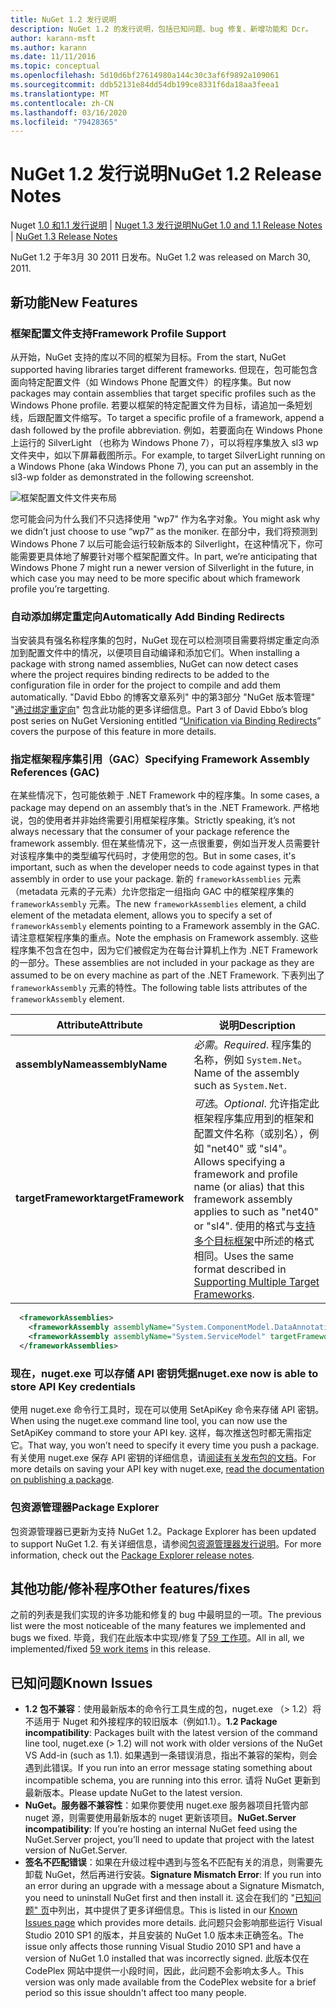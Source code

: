 ```yaml
---
title: NuGet 1.2 发行说明
description: NuGet 1.2 的发行说明，包括已知问题、bug 修复、新增功能和 Dcr。
author: karann-msft
ms.author: karann
ms.date: 11/11/2016
ms.topic: conceptual
ms.openlocfilehash: 5d10d6bf27614980a144c30c3af6f9892a109061
ms.sourcegitcommit: ddb52131e84dd54db199ce8331f6da18aa3feea1
ms.translationtype: MT
ms.contentlocale: zh-CN
ms.lasthandoff: 03/16/2020
ms.locfileid: "79428365"
---
```

# <a name="nuget-12-release-notes"></a><span data-ttu-id="fd8f9-103">NuGet 1.2 发行说明</span><span class="sxs-lookup"><span data-stu-id="fd8f9-103">NuGet 1.2 Release Notes</span></span>

<span data-ttu-id="fd8f9-104">Nuget [1.0 和1.1 发行说明](../release-notes/nuget-1.1.md) | [Nuget 1.3 发行说明](../release-notes/nuget-1.3.md)</span><span class="sxs-lookup"><span data-stu-id="fd8f9-104">[NuGet 1.0 and 1.1 Release Notes](../release-notes/nuget-1.1.md) | [NuGet 1.3 Release Notes](../release-notes/nuget-1.3.md)</span></span>

<span data-ttu-id="fd8f9-105">NuGet 1.2 于年3月 30 2011 日发布。</span><span class="sxs-lookup"><span data-stu-id="fd8f9-105">NuGet 1.2 was released on March 30, 2011.</span></span>

## <a name="new-features"></a><span data-ttu-id="fd8f9-106">新功能</span><span class="sxs-lookup"><span data-stu-id="fd8f9-106">New Features</span></span>

### <a name="framework-profile-support"></a><span data-ttu-id="fd8f9-107">框架配置文件支持</span><span class="sxs-lookup"><span data-stu-id="fd8f9-107">Framework Profile Support</span></span>

<span data-ttu-id="fd8f9-108">从开始，NuGet 支持的库以不同的框架为目标。</span><span class="sxs-lookup"><span data-stu-id="fd8f9-108">From the start, NuGet supported having libraries target different frameworks.</span></span> <span data-ttu-id="fd8f9-109">但现在，包可能包含面向特定配置文件（如 Windows Phone 配置文件）的程序集。</span><span class="sxs-lookup"><span data-stu-id="fd8f9-109">But now packages may contain assemblies that target specific profiles such as the Windows Phone profile.</span></span> <span data-ttu-id="fd8f9-110">若要以框架的特定配置文件为目标，请追加一条短划线，后跟配置文件缩写。</span><span class="sxs-lookup"><span data-stu-id="fd8f9-110">To target a specific profile of a framework, append a dash followed by the profile abbreviation.</span></span> <span data-ttu-id="fd8f9-111">例如，若要面向在 Windows Phone 上运行的 SilverLight （也称为 Windows Phone 7），可以将程序集放入 sl3 wp 文件夹中，如以下屏幕截图所示。</span><span class="sxs-lookup"><span data-stu-id="fd8f9-111">For example, to target SilverLight running on a Windows Phone (aka Windows Phone 7), you can put an assembly in the sl3-wp folder as demonstrated in the following screenshot.</span></span>

![框架配置文件文件夹布局](./media/framework-profile-support.png)

<span data-ttu-id="fd8f9-113">您可能会问为什么我们不只选择使用 "wp7" 作为名字对象。</span><span class="sxs-lookup"><span data-stu-id="fd8f9-113">You might ask why we didn’t just choose to use “wp7” as the moniker.</span></span> <span data-ttu-id="fd8f9-114">在部分中，我们将预测到 Windows Phone 7 以后可能会运行较新版本的 Silverlight，在这种情况下，你可能需要更具体地了解要针对哪个框架配置文件。</span><span class="sxs-lookup"><span data-stu-id="fd8f9-114">In part, we’re anticipating that Windows Phone 7 might run a newer version of Silverlight in the future, in which case you may need to be more specific about which framework profile you’re targetting.</span></span>

### <a name="automatically-add-binding-redirects"></a><span data-ttu-id="fd8f9-115">自动添加绑定重定向</span><span class="sxs-lookup"><span data-stu-id="fd8f9-115">Automatically Add Binding Redirects</span></span>

<span data-ttu-id="fd8f9-116">当安装具有强名称程序集的包时，NuGet 现在可以检测项目需要将绑定重定向添加到配置文件中的情况，以便项目自动编译和添加它们。</span><span class="sxs-lookup"><span data-stu-id="fd8f9-116">When installing a package with strong named assemblies, NuGet can now detect cases where the project requires binding redirects to be added to the configuration file in order for the project to compile and add them automatically.</span></span> <span data-ttu-id="fd8f9-117">"David Ebbo 的博客文章系列" 中的第3部分 "NuGet 版本管理" "[通过绑定重定向](http://blog.davidebbo.com/2011/01/nuget-versioning-part-3-unification-via.html)" 包含此功能的更多详细信息。</span><span class="sxs-lookup"><span data-stu-id="fd8f9-117">Part 3 of David Ebbo’s blog post series on NuGet Versioning entitled “[Unification via Binding Redirects](http://blog.davidebbo.com/2011/01/nuget-versioning-part-3-unification-via.html)” covers the purpose of this feature in more details.</span></span>

<a name="framework-assembly-refs"></a>

### <a name="specifying-framework-assembly-references-gac"></a><span data-ttu-id="fd8f9-118">指定框架程序集引用（GAC）</span><span class="sxs-lookup"><span data-stu-id="fd8f9-118">Specifying Framework Assembly References (GAC)</span></span>

<span data-ttu-id="fd8f9-119">在某些情况下，包可能依赖于 .NET Framework 中的程序集。</span><span class="sxs-lookup"><span data-stu-id="fd8f9-119">In some cases, a package may depend on an assembly that’s in the .NET Framework.</span></span> <span data-ttu-id="fd8f9-120">严格地说，包的使用者并非始终需要引用框架程序集。</span><span class="sxs-lookup"><span data-stu-id="fd8f9-120">Strictly speaking, it’s not always necessary that the consumer of your package reference the framework assembly.</span></span> <span data-ttu-id="fd8f9-121">但在某些情况下，这一点很重要，例如当开发人员需要针对该程序集中的类型编写代码时，才使用您的包。</span><span class="sxs-lookup"><span data-stu-id="fd8f9-121">But in some cases, it's important, such as when the developer needs to code against types in that assembly in order to use your package.</span></span> <span data-ttu-id="fd8f9-122">新的 `frameworkAssemblies` 元素（metadata 元素的子元素）允许您指定一组指向 GAC 中的框架程序集的 `frameworkAssembly` 元素。</span><span class="sxs-lookup"><span data-stu-id="fd8f9-122">The new `frameworkAssemblies` element, a child element of the metadata element, allows you to specify a set of `frameworkAssembly` elements pointing to a Framework assembly in the GAC.</span></span> <span data-ttu-id="fd8f9-123">请注意框架程序集的重点。</span><span class="sxs-lookup"><span data-stu-id="fd8f9-123">Note the emphasis on Framework assembly.</span></span>
<span data-ttu-id="fd8f9-124">这些程序集不包含在包中，因为它们被假定为在每台计算机上作为 .NET Framework 的一部分。</span><span class="sxs-lookup"><span data-stu-id="fd8f9-124">These assemblies are not included in your package as they are assumed to be on every machine  as part of the .NET Framework.</span></span> <span data-ttu-id="fd8f9-125">下表列出了 `frameworkAssembly` 元素的特性。</span><span class="sxs-lookup"><span data-stu-id="fd8f9-125">The following table lists attributes of the `frameworkAssembly` element.</span></span>


|<span data-ttu-id="fd8f9-126">Attribute</span><span class="sxs-lookup"><span data-stu-id="fd8f9-126">Attribute</span></span> |<span data-ttu-id="fd8f9-127">说明</span><span class="sxs-lookup"><span data-stu-id="fd8f9-127">Description</span></span>|
|----------------|-----------|
|<span data-ttu-id="fd8f9-128">**assemblyName**</span><span class="sxs-lookup"><span data-stu-id="fd8f9-128">**assemblyName**</span></span>|<span data-ttu-id="fd8f9-129">*必需*。</span><span class="sxs-lookup"><span data-stu-id="fd8f9-129">*Required*.</span></span> <span data-ttu-id="fd8f9-130">程序集的名称，例如 `System.Net`。</span><span class="sxs-lookup"><span data-stu-id="fd8f9-130">Name of the assembly such as `System.Net`.</span></span>|
|<span data-ttu-id="fd8f9-131">**targetFramework**</span><span class="sxs-lookup"><span data-stu-id="fd8f9-131">**targetFramework**</span></span>|<span data-ttu-id="fd8f9-132">*可选*。</span><span class="sxs-lookup"><span data-stu-id="fd8f9-132">*Optional*.</span></span> <span data-ttu-id="fd8f9-133">允许指定此框架程序集应用到的框架和配置文件名称（或别名），例如 "net40" 或 "sl4"。</span><span class="sxs-lookup"><span data-stu-id="fd8f9-133">Allows specifying a framework and profile name (or alias) that this framework assembly applies to such as "net40" or "sl4".</span></span> <span data-ttu-id="fd8f9-134">使用的格式与[支持多个目标框架](../create-packages/supporting-multiple-target-frameworks.md)中所述的格式相同。</span><span class="sxs-lookup"><span data-stu-id="fd8f9-134">Uses the same format described in [Supporting Multiple Target Frameworks](../create-packages/supporting-multiple-target-frameworks.md).</span></span>|

```xml
  <frameworkAssemblies>
    <frameworkAssembly assemblyName="System.ComponentModel.DataAnnotations" targetFramework="net40" />
    <frameworkAssembly assemblyName="System.ServiceModel" targetFramework="net40" />
  </frameworkAssemblies>
```

### <a name="nugetexe-now-is-able-to-store-api-key-credentials"></a><span data-ttu-id="fd8f9-135">现在，nuget.exe 可以存储 API 密钥凭据</span><span class="sxs-lookup"><span data-stu-id="fd8f9-135">nuget.exe now is able to store API Key credentials</span></span>

<span data-ttu-id="fd8f9-136">使用 nuget.exe 命令行工具时，现在可以使用 SetApiKey 命令来存储 API 密钥。</span><span class="sxs-lookup"><span data-stu-id="fd8f9-136">When using the nuget.exe command line tool, you can now use the SetApiKey command to store your API key.</span></span> <span data-ttu-id="fd8f9-137">这样，每次推送包时都无需指定它。</span><span class="sxs-lookup"><span data-stu-id="fd8f9-137">That way, you won’t need to specify it every time you push a package.</span></span> <span data-ttu-id="fd8f9-138">有关使用 nuget.exe 保存 API 密钥的详细信息，请[阅读有关发布包的文档](../nuget-org/publish-a-package.md)。</span><span class="sxs-lookup"><span data-stu-id="fd8f9-138">For more details on saving your API key with nuget.exe, [read the documentation on publishing a package](../nuget-org/publish-a-package.md).</span></span>

### <a name="package-explorer"></a><span data-ttu-id="fd8f9-139">包资源管理器</span><span class="sxs-lookup"><span data-stu-id="fd8f9-139">Package Explorer</span></span>
<span data-ttu-id="fd8f9-140">包资源管理器已更新为支持 NuGet 1.2。</span><span class="sxs-lookup"><span data-stu-id="fd8f9-140">Package Explorer has been updated to support NuGet 1.2.</span></span> <span data-ttu-id="fd8f9-141">有关详细信息，请参阅[包资源管理器发行说明](http://nuget.codeplex.com/wikipage?title=New%20features%20in%20NuGet%20Package%20Explorer%201.0)。</span><span class="sxs-lookup"><span data-stu-id="fd8f9-141">For more information, check out the [Package Explorer release notes](http://nuget.codeplex.com/wikipage?title=New%20features%20in%20NuGet%20Package%20Explorer%201.0).</span></span>

## <a name="other-featuresfixes"></a><span data-ttu-id="fd8f9-142">其他功能/修补程序</span><span class="sxs-lookup"><span data-stu-id="fd8f9-142">Other features/fixes</span></span>

<span data-ttu-id="fd8f9-143">之前的列表是我们实现的许多功能和修复的 bug 中最明显的一项。</span><span class="sxs-lookup"><span data-stu-id="fd8f9-143">The previous list were the most noticeable of the many features we implemented and bugs we fixed.</span></span> <span data-ttu-id="fd8f9-144">毕竟，我们在此版本中实现/修复了[59 工作项](http://nuget.codeplex.com/workitem/list/advanced?keyword=&status=All&type=All&priority=All&release=NuGet%201.2&assignedTo=All&component=All&sortField=Votes&sortDirection=Descending&page=0)。</span><span class="sxs-lookup"><span data-stu-id="fd8f9-144">All in all, we implemented/fixed [59 work items](http://nuget.codeplex.com/workitem/list/advanced?keyword=&status=All&type=All&priority=All&release=NuGet%201.2&assignedTo=All&component=All&sortField=Votes&sortDirection=Descending&page=0) in this release.</span></span>

## <a name="known-issues"></a><span data-ttu-id="fd8f9-145">已知问题</span><span class="sxs-lookup"><span data-stu-id="fd8f9-145">Known Issues</span></span>

* <span data-ttu-id="fd8f9-146">**1.2 包不兼容**：使用最新版本的命令行工具生成的包，nuget.exe （> 1.2）将不适用于 Nuget 和外接程序的较旧版本（例如1.1）。</span><span class="sxs-lookup"><span data-stu-id="fd8f9-146">**1.2 Package incompatibility**: Packages built with the latest version of the command line tool, nuget.exe (> 1.2) will not work with older versions of the NuGet VS Add-in (such as 1.1).</span></span> <span data-ttu-id="fd8f9-147">如果遇到一条错误消息，指出不兼容的架构，则会遇到此错误。</span><span class="sxs-lookup"><span data-stu-id="fd8f9-147">If you run into an error message stating something about incompatible schema, you are running into this error.</span></span> <span data-ttu-id="fd8f9-148">请将 NuGet 更新到最新版本。</span><span class="sxs-lookup"><span data-stu-id="fd8f9-148">Please update NuGet to the latest version.</span></span>
* <span data-ttu-id="fd8f9-149">**NuGet。服务器不兼容性**：如果你要使用 nuget.exe 服务器项目托管内部 nuget 源，则需要使用最新版本的 nuget 更新该项目。</span><span class="sxs-lookup"><span data-stu-id="fd8f9-149">**NuGet.Server incompatibility**: If you’re hosting an internal NuGet feed using the NuGet.Server project, you’ll need to update that project with the latest version of NuGet.Server.</span></span>
* <span data-ttu-id="fd8f9-150">**签名不匹配错误**：如果在升级过程中遇到与签名不匹配有关的消息，则需要先卸载 NuGet，然后再进行安装。</span><span class="sxs-lookup"><span data-stu-id="fd8f9-150">**Signature Mismatch Error**: If you run into an error during an upgrade with a message about a Signature Mismatch, you need to uninstall NuGet first and then install it.</span></span> <span data-ttu-id="fd8f9-151">这会在我们的 "[已知问题" 页](../release-notes/known-issues.md)中列出，其中提供了更多详细信息。</span><span class="sxs-lookup"><span data-stu-id="fd8f9-151">This is listed in our [Known Issues page](../release-notes/known-issues.md) which provides more details.</span></span> <span data-ttu-id="fd8f9-152">此问题只会影响那些运行 Visual Studio 2010 SP1 的版本，并且安装的 NuGet 1.0 版本未正确签名。</span><span class="sxs-lookup"><span data-stu-id="fd8f9-152">The issue only affects those running Visual Studio 2010 SP1 and have a version of NuGet 1.0 installed that was incorrectly signed.</span></span> <span data-ttu-id="fd8f9-153">此版本仅在 CodePlex 网站中提供一小段时间，因此，此问题不会影响太多人。</span><span class="sxs-lookup"><span data-stu-id="fd8f9-153">This version was only made available from the CodePlex website for a brief period so this issue shouldn't affect too many people.</span></span>